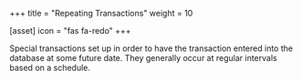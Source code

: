 +++
title = "Repeating Transactions"
weight = 10

[asset]
  icon = "fas fa-redo"
+++

Special transactions set up in order to have the transaction entered into the database at some future date. They generally occur at regular intervals based on a schedule. 
